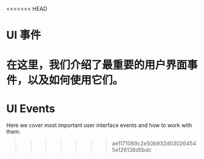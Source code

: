 <<<<<<< HEAD
# UI 事件

在这里，我们介绍了最重要的用户界面事件，以及如何使用它们。
=======
# UI Events

Here we cover most important user interface events and how to work with them.
>>>>>>> ae1171069c2e50b932d030264545e126138d5bdc
